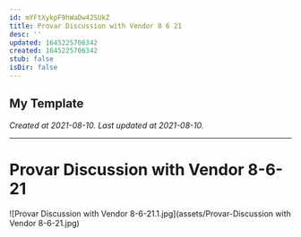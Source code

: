 ```yaml
---
id: mYFtXykpF9hWaDw42SUkZ
title: Provar Discussion with Vendor 8 6 21
desc: ''
updated: 1645225706342
created: 1645225706342
stub: false
isDir: false
---
```

My Template
---

_Created at 2021-08-10._
_Last updated at 2021-08-10._




---

# Provar Discussion with Vendor 8-6-21


![Provar Discussion with Vendor 8-6-21.1.jpg](assets/Provar-Discussion with Vendor 8-6-21.jpg)

